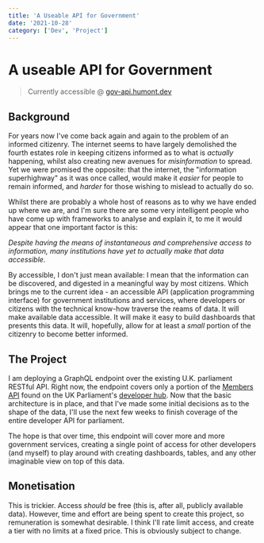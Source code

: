 ```yaml
---
title: 'A Useable API for Government'
date: '2021-10-28'
category: ['Dev', 'Project']
---
```


# A useable API for Government

> Currently accessible @ [gov-api.humont.dev](https://gov-api.humont.dev/api/graphql)

## Background

For years now I've come back again and again to the problem of an informed citizenry. The internet seems to have largely demolished the fourth estates role in keeping citizens informed as to what is _actually_ happening, whilst also creating new avenues for _misinformation_ to spread. Yet we were promised the opposite: that the internet, the "information superhighway" as it was once called, would make it _easier_ for people to remain informed, and _harder_ for those wishing to mislead to actually do so.

Whilst there are probably a whole host of reasons as to why we have ended up where we are, and I'm sure there are some very intelligent people who have come up with frameworks to analyse and explain it, to me it would appear that one important factor is this:

_Despite having the means of instantaneous and comprehensive access to information, many institutions have yet to actually make that data accessible_.

By accessible, I don't just mean available: I mean that the information can be discovered, and digested in a meaningful way by most citizens. Which brings me to the current idea - an accessible API (application programming interface) for government institutions and services, where developers or citizens with the technical know-how traverse the reams of data. It will make available data accessible. It will make it easy to build dashboards that presents this data. It will, hopefully, allow for at least a _small_ portion of the citizenry to become better informed.

## The Project

I am deploying a GraphQL endpoint over the existing U.K. parliament RESTful API. Right now, the endpoint covers only a portion of the [Members API](https://members-api.parliament.uk/index.html) found on the UK Parliament's [developer hub](https://members-api.parliament.uk/index.html). Now that the basic architecture is in place, and that I've made some initial decisions as to the shape of the data, I'll use the next few weeks to finish coverage of the entire developer API for parliament.

The hope is that over time, this endpoint will cover more and more government services, creating a single point of access for other developers (and myself) to play around with creating dashboards, tables, and any other imaginable view on top of this data.

## Monetisation

This is trickier. Access _should_ be free (this is, after all, publicly available data). However, time and effort are being spent to create this project, so remuneration is somewhat desirable. I think I'll rate limit access, and create a tier with no limits at a fixed price. This is obviously subject to change.
